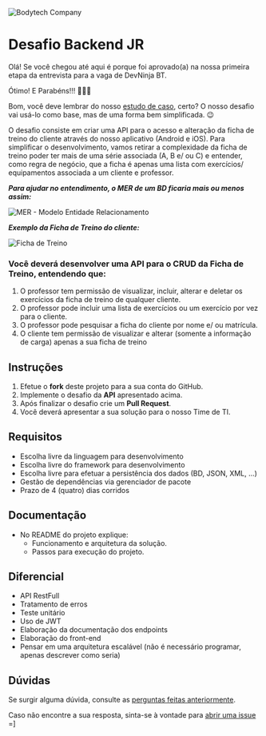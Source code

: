![Bodytech Company](https://lh3.googleusercontent.com/XGAFWh7M4Gvsn8UBAD41pm_S1WiCOpCCBxtgdeM1w1LD68F5SZZ5r4YoQynq97l-LcBDFdj3Uwk=s900 "www.bodytech.com.br") 

# Desafio Backend JR
Olá! Se você chegou até aqui é porque foi aprovado(a) na nossa primeira etapa da entrevista para a vaga de DevNinja BT.

Ótimo! E Parabéns!!! :clap::clap::clap:

Bom, você deve lembrar do nosso [estudo de caso](https://github.com/BodytechCompany/backend-challenge-jr/blob/master/case_study.md), certo? O nosso desafio vai usá-lo como base, mas de uma forma bem simplificada. :wink:

O desafio consiste em criar uma API para o acesso e alteração da ficha de treino do cliente através do nosso aplicativo (Android e iOS).
Para simplificar o desenvolvimento, vamos retirar a complexidade da ficha de treino poder ter mais de uma série associada (A, B e/ ou C) e entender, como regra de negócio, que a ficha é apenas uma lista com exercícios/ equipamentos associada a um cliente e professor.


**_Para ajudar no entendimento, o MER de um BD ficaria mais ou menos assim:_**

![MER - Modelo Entidade Relacionamento](https://lh3.googleusercontent.com/MjoXFbh9pNPcBsaHcZwx0bdtQ-CrV_BEGMNrnoQYe_WHlLqN0cJY0zvT6wsKA1jqqXpIbaxRXSg "MER - Modelo Entidade Relacionamento")



**_Exemplo da Ficha de Treino do cliente:_**

![Ficha de Treino](https://lh3.googleusercontent.com/k35lCLH5uI4Ywrw1c_6uIiRJ9X-TSBrCi2mN2yWNtJkWtssehbUaQSzemTGMoSM_54iNsIZO6NY=s500 "Ficha de Treino")


### Você deverá desenvolver uma API para o CRUD da Ficha de Treino, entendendo que:
 1. O professor tem permissão de visualizar, incluir, alterar e deletar os exercícios da ficha de treino de qualquer cliente.
 2. O professor pode incluir uma lista de exercícios ou um exercício por vez para o cliente.
 3. O professor pode pesquisar a ficha do cliente por nome e/ ou matrícula.
 4. O cliente tem permissão de visualizar e alterar (somente a informação de carga) apenas a sua ficha de treino


## Instruções
 1. Efetue o **fork** deste projeto para a sua conta do GitHub.
 2. Implemente o desafio da **API** apresentado acima.
 3. Após finalizar o desafio crie um **Pull Request**.
 4. Você deverá apresentar a sua solução para o nosso Time de TI.


## Requisitos
 - Escolha livre da linguagem para desenvolvimento
 - Escolha livre do framework para desenvolvimento
 - Escolha livre para efetuar a persistência dos dados (BD, JSON, XML, ...)
 - Gestão de dependências via gerenciador de pacote
 - Prazo de 4 (quatro) dias corridos


## Documentação
 - No README do projeto explique:
	 - Funcionamento e arquitetura da solução.
	 - Passos para execução do projeto.


## Diferencial
 - API RestFull
 - Tratamento de erros
 - Teste unitário
 - Uso de JWT
 - Elaboração da documentação dos endpoints
 - Elaboração do front-end
 - Pensar em uma arquitetura escalável (não é necessário programar, apenas descrever como seria)


## Dúvidas
Se surgir alguma dúvida, consulte as  [perguntas feitas anteriormente](https://github.com/BodytechCompany/backend-challenge-jr/labels/question).

Caso não encontre a sua resposta, sinta-se à vontade para  [abrir uma issue](https://github.com/BodytechCompany/backend-challenge-jr/issues/new)  =]
